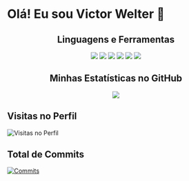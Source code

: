 # Olá! Eu sou Victor Welter 👋

<h2 align="center">Linguagens e Ferramentas</h2>
<p align="center">
  <img src="https://img.shields.io/badge/-Flutter-000?&logo=Flutter"/>
  <img src="https://img.shields.io/badge/-Dart-000?&logo=Dart"/>
  <img src="https://img.shields.io/badge/-C%23-000?&logo=C%20Sharp"/>
  <img src="https://img.shields.io/badge/-Python-000?&logo=Python"/>
  <img src="https://img.shields.io/badge/-Git-000?&logo=Git"/>
  <img src="https://img.shields.io/badge/-GitHub-000?&logo=GitHub"/>
</p>

<h2 align="center">Minhas Estatísticas no GitHub</h2>
<p align="center">
  <img src="https://github-readme-streak-stats.herokuapp.com/?user=victor-welter&theme=radical" />
</p>

## Visitas no Perfil
![Visitas no Perfil](https://visitor-badge.glitch.me/badge?page_id=victor-welter.victor-welter)

## Total de Commits
[![Commits](#commits)](https://github.com/victor-welter)    
